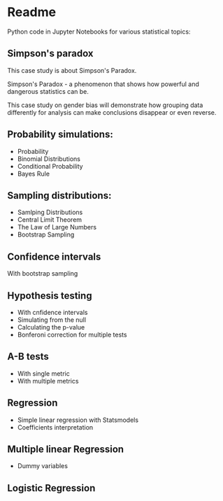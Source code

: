 # Readme

Python code in Jupyter Notebooks for various statistical topics: 

## Simpson's paradox

This case study is about Simpson's Paradox.

Simpson's Paradox - a phenomenon that shows how powerful and dangerous statistics can be.

This case study on gender bias will demonstrate how grouping data differently for analysis can make conclusions disappear or even reverse.

## Probability simulations:

- Probability
- Binomial Distributions
- Conditional Probability
- Bayes Rule

## Sampling distributions:

- Samlping Distributions
- Central Limit Theorem
- The Law of Large Numbers
- Bootstrap Sampling

## Confidence intervals 

With bootstrap sampling

## Hypothesis testing

- With cnfidence intervals
- Simulating from the null
- Calculating the p-value
- Bonferoni correction for multiple tests

## A-B tests

- With single metric
- With multiple metrics

## Regression

- Simple linear regression with Statsmodels
- Coefficients interpretation

## Multiple linear Regression 

- Dummy variables

## Logistic Regression
